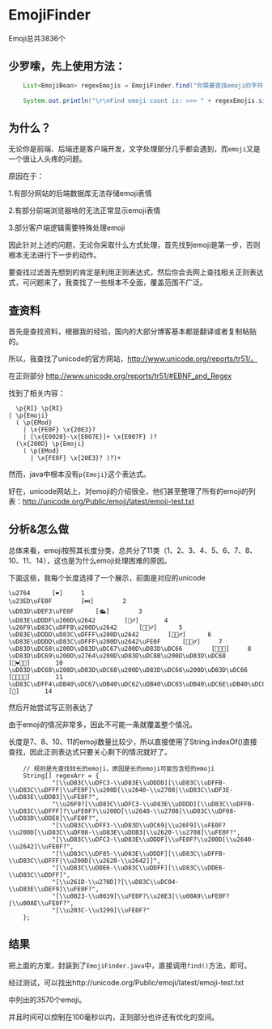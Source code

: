 # EmojiFinder

Emoji总共3836个

## 少罗嗦，先上使用方法：
```java
    List<EmojiBean> regexEmojis = EmojiFinder.find("你需要查找emoji的字符串");
    
    System.out.println("\r\nFind emoji count is: >>> " + regexEmojis.size());
```

## 为什么？
无论你是前端、后端还是客户端开发，文字处理部分几乎都会遇到，而`emoji`又是一个很让人头疼的问题。

原因在于：

1.有部分网站的后端数据库无法存储emoji表情

2.有部分前端浏览器啥的无法正常显示emoji表情

3.部分客户端逻辑需要特殊处理emoji

因此针对上述的问题，无论你采取什么方式处理，首先找到emoji是第一步，否则根本无法进行下一步的动作。

要查找过滤首先想到的肯定是利用正则表达式，然后你会去网上查找相关正则表达式，可问题来了，我查找了一些根本不全面，覆盖范围不广泛。

## 查资料

首先是查找资料，根据我的经验，国内的大部分博客基本都是翻译或者复制粘贴的。

所以，我查找了unicode的官方网站，http://www.unicode.org/reports/tr51/。

在正则部分 http://www.unicode.org/reports/tr51/#EBNF_and_Regex
 
找到了相关内容：

```
  \p{RI} \p{RI}
| \p{Emoji} 
  ( \p{EMod} 
    | \x{FE0F} \x{20E3}? 
    | [\x{E0020}-\x{E007E}]+ \x{E007F} )?
  (\x{200D} \p{Emoji} 
    ( \p{EMod}
      | \x{FE0F} \x{20E3}? )?)+
```

然而，java中根本没有`p{Emoji}`这个表达式。

好在，unicode网站上，对emoji的介绍很全，他们甚至整理了所有的emoji的列表：http://unicode.org/Public/emoji/latest/emoji-test.txt

## 分析&怎么做

总体来看，emoji按照其长度分类，总共分了11类（1、2、3、4、5、6、7、8、10、11、14），这也是为什么emoji处理困难的原因。

下面这些，我每个长度选择了一个展示，前面是对应的unicode
```
\u2764		[❤]		1
\u23ED\uFE0F		[⏭️]		2
\uD83D\uDEF3\uFE0F		[🛳️]		3
\uD83E\uDDDF\u200D\u2642		[🧟‍♂]		4
\u26F9\uD83C\uDFFB\u200D\u2642		[⛹🏻‍♂]		5
\uD83E\uDDDD\uD83C\uDFFF\u200D\u2642		[🧝🏿‍♂]		6
\uD83E\uDDDD\uD83C\uDFFF\u200D\u2642\uFE0F		[🧝🏿‍♂️]		7
\uD83D\uDC68\u200D\uD83D\uDC67\u200D\uD83D\uDC66		[👨‍👧‍👦]		8
\uD83D\uDC69\u200D\u2764\u200D\uD83D\uDC8B\u200D\uD83D\uDC68		[👩‍❤‍💋‍👨]		10
\uD83D\uDC68\u200D\uD83D\uDC68\u200D\uD83D\uDC66\u200D\uD83D\uDC66		[👨‍👨‍👦‍👦]		11
\uD83C\uDFF4\uDB40\uDC67\uDB40\uDC62\uDB40\uDC65\uDB40\uDC6E\uDB40\uDC67\uDB40\uDC7F		[🏴󠁧󠁢󠁥󠁮󠁧󠁿]		14

```

然后开始尝试写正则表达了

由于emoji的情况非常多，因此不可能一条就覆盖整个情况。

长度是7、8、10、11的emoji数量比较少，所以直接使用了String.indexOf()直接查找，因此正则表达式只要关心剩下的情况就好了。

```
    // 规则是先查找较长的emoji，原因是长的emoji可能包含短的emoji
    String[] regexArr = {
            "[\\uD83C\\uDFC3-\\uD83E\\uDDDD][\\uD83C\\uDFFB-\\uD83C\\uDFFF|\\uFE0F]\\u200D[\\u2640-\\u2708|\\uD83C\\uDF3E-\\uD83E\\uDDB3]\\uFE0F?",
            "\\u26F9?[\\uD83C\\uDFC3-\\uD83E\\uDDDD][\\uD83C\\uDFFB-\\uD83C\\uDFFF]?\\uFE0F?\\u200D[\\u2640-\\u2708|\\uD83C\\uDF08-\\uD83D\\uDDE8]\\uFE0F?",
            "[\\uD83C\\uDFF3-\\uD83D\\uDC69|\\u26F9]\\uFE0F?\\u200D[\\uD83C\\uDF08-\\uD83E\\uDDB3|\\u2620-\\u2708]\\uFE0F?",
            "[\\uD83C\\uDFC3-\\uD83E\\uDDDF]\\uFE0F?\\u200D[\\u2640-\\u2642]\\uFE0F?",
            "[\\uD83C\\uDF85-\\uD83E\\uDDDF][\\uD83C\\uDFFB-\\uD83C\\uDFFF|\\u200D[\\u2620-\\u2642]]",
            "[\\uD83C\\uDDE6-\\uD83C\\uDDFF][\\uD83C\\uDDE6-\\uD83C\\uDDFF]",
            "[\\u261D-\\u270D]?[\\uD83C\\uDC04-\\uD83E\\uDEF9]\\uFE0F?",
            "[\\u0023-\\u0039]\\uFE0F?\\u20E3|\\u00A9\\uFE0F?|\\u00AE\\uFE0F?",
            "[\\u203C-\\u3299]\\uFE0F?"
    };
```

## 结果
把上面的方案，封装到了`EmojiFinder.java`中，直接调用`find()`方法，即可。

经过测试，可以找出http://unicode.org/Public/emoji/latest/emoji-test.txt

中列出的3570个emoji。

并且时间可以控制在100毫秒以内，正则部分也许还有优化的空间。
